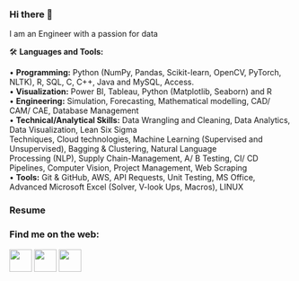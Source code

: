 ### Hi there 👋

I am an Engineer with a passion for data

🛠️ **Languages and Tools:**    

• **Programming:** Python (NumPy, Pandas, Scikit-learn, OpenCV, PyTorch, NLTK), R, SQL, C, C++, Java and MySQL, Access.  
• **Visualization:** Power BI, Tableau, Python (Matplotlib, Seaborn) and R     
• **Engineering:** Simulation, Forecasting, Mathematical modelling, CAD/ CAM/ CAE, Database Management    
• **Technical/Analytical Skills:** Data Wrangling and Cleaning, Data Analytics, Data Visualization, Lean Six Sigma    
                                   Techniques, Cloud technologies, Machine Learning (Supervised and Unsupervised), Bagging & Clustering, Natural Language    
                                   Processing (NLP), Supply Chain-Management, A/ B Testing, CI/ CD Pipelines, Computer Vision, Project Management, Web Scraping    
• **Tools:** Git & GitHub, AWS, API Requests, Unit Testing, MS Office, Advanced Microsoft Excel (Solver, V-look Ups, Macros), LINUX    

### Resume


### Find me on the web:
<p align="left">
<a href="https://www.linkedin.com/in/abhishekgupta785/" target="blank"><img align="center" src="https://github.com/mishmanners/MishManners/blob/master/socials/transparent-Linkedin-logo-icon.png" alt="" height="40" /></a>
<a href="https://www.instagram.com/abhi_gupta1845/" target="blank"><img align="center" src="https://github.com/mishmanners/MishManners/blob/master/socials/instagram.png" alt="" height="40" /></a>
<a href="https://twitter.com/guptabhishek785" target="blank"><img align="center" src="https://github.com/mishmanners/MishManners/blob/master/socials/twitter%20(2).png" title = "Twitter" alt="" height="40" /></a>

</p>
<!--
**guptabhishek785/guptabhishek785** is a ✨ _special_ ✨ repository because its `README.md` (this file) appears on your GitHub profile.





Here are some ideas to get you started:

- 🔭 I’m currently working on ...
- 🌱 I’m currently learning ...
- 👯 I’m looking to collaborate on ...
- 🤔 I’m looking for help with ...
- 💬 Ask me about ...
- 📫 How to reach me: ...
- 😄 Pronouns: ...
- ⚡ Fun fact: ...
-->
